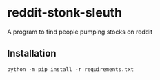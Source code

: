 # reddit-stonk-sleuth
A program to find people pumping stocks on reddit

## Installation
`python -m pip install -r requirements.txt`